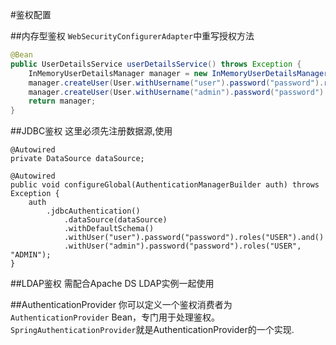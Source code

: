 #鉴权配置

##内存型鉴权
`WebSecurityConfigurerAdapter`中重写授权方法
```java
@Bean
public UserDetailsService userDetailsService() throws Exception {
	InMemoryUserDetailsManager manager = new InMemoryUserDetailsManager();
	manager.createUser(User.withUsername("user").password("password").roles("USER").build());
	manager.createUser(User.withUsername("admin").password("password").roles("USER","ADMIN").build());
	return manager;
}
```
##JDBC鉴权
这里必须先注册数据源,使用
```$xslt
@Autowired
private DataSource dataSource;

@Autowired
public void configureGlobal(AuthenticationManagerBuilder auth) throws Exception {
	auth
		.jdbcAuthentication()
			.dataSource(dataSource)
			.withDefaultSchema()
			.withUser("user").password("password").roles("USER").and()
			.withUser("admin").password("password").roles("USER", "ADMIN");
}
```

##LDAP鉴权
需配合Apache DS LDAP实例一起使用

##AuthenticationProvider
你可以定义一个鉴权消费者为`AuthenticationProvider` Bean，专门用于处理鉴权。`SpringAuthenticationProvider`就是AuthenticationProvider的一个实现. 